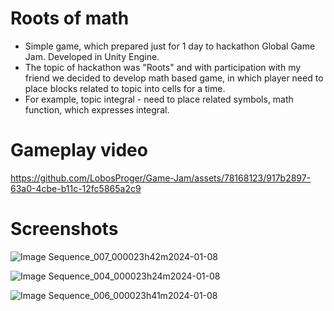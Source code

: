 # Roots of math

* Simple game, which prepared just for 1 day to hackathon Global Game Jam. Developed in Unity Engine.
* The topic of hackathon was "Roots" and with participation with my friend we decided to develop math based game, in which player need to place blocks related to topic into cells for a time.
* For example, topic integral - need to place related symbols, math function, which expresses integral.

# Gameplay video

https://github.com/LobosProger/Game-Jam/assets/78168123/917b2897-63a0-4cbe-b11c-12fc5865a2c9

# Screenshots

![Image Sequence_007_000023h42m2024-01-08](https://github.com/LobosProger/Game-Jam/assets/78168123/25389073-82b3-4efb-92b9-38a36715265a)

![Image Sequence_004_000023h24m2024-01-08](https://github.com/LobosProger/Game-Jam/assets/78168123/200b1dae-b593-469a-b878-3bb2d031ebef)

![Image Sequence_006_000023h41m2024-01-08](https://github.com/LobosProger/Game-Jam/assets/78168123/eb43f50d-cc58-4ee3-87db-aee0230bae86)
